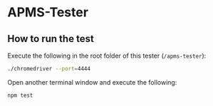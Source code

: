 # APMS-Tester

## How to run the test

Execute the following in the root folder of this tester (`/apms-tester`):

```bash
./chromedriver --port=4444
```

Open another terminal window and execute the following:

```bash
npm test
```
